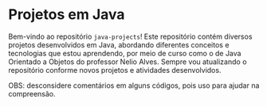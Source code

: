 # Projetos em Java

Bem-vindo ao repositório `java-projects`! 
Este repositório contém diversos projetos desenvolvidos em Java, abordando diferentes conceitos e tecnologias que estou aprendendo, por meio de curso como o de Java Orientado a Objetos do professor Nelio Alves.
Sempre vou atualizando o repositório conforme novos projetos e atividades desenvolvidos.

OBS: desconsidere comentários em alguns códigos, pois uso para ajudar na compreensão.
